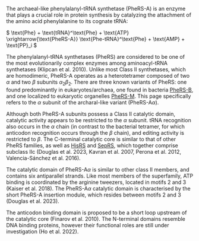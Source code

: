 
The archaeal-like phenylalanyl-tRNA synthetase (PheRS-A) is an enzyme that plays a crucial role in protein synthesis by catalyzing the attachment of the amino acid phenylalanine to its cognate tRNA:




$ \text{Phe} + \text{tRNA}^\text{Phe} + \text{ATP} \xrightarrow{\text{PheRS-A}} \text{Phe-tRNA}^\text{Phe} + \text{AMP} + \text{PP}_i  $



The phenylalanyl-tRNA synthetases (PheRS) are considered to be one of the most evolutionarily complex enzymes among aminoacyl-tRNA synthetases (Klipcan et al. 2010).
Unlike most Class II synthetases, which are homodimeric, PheRS-A operates as a heterotetramer composed of two $\alpha$ and two $\beta$ subunits $\alpha_2 \beta_2$. 
There are three known variants of PheRS: one found predominantly in eukaryotes/archaea, one found in bacteria [PheRS-B](/class2/phe1), and one localized to eukaryotic organelles [PheRS-M](/class2/phe5). 
This page specifically refers to the $\alpha$ subunit of the archaral-like variant (PheRS-A$\alpha$). 



Although both PheRS-A subunits possess a Class II catalytic domain, catalytic activity appears to be restricted to the $\alpha$ subunit. tRNA recognition also occurs in the $\alpha$ chain (in contrast to the bacterial tetramer, for which anticodon recognition occurs through the $\beta$ chain), and editing activity is restricted to $\beta$.  The C-terminal catalytic core is similar to that of other PheRS families, as well as [HisRS](/class2/his) and [SepRS](/class2/sep), which together comprise subclass IIc (Douglas et al. 2023, Kavran et al. 2007, Perona et al. 2012, Valencia-Sánchez et al. 2016).


The catalytic domain of PheRS-A$\alpha$ is similar to other class II members, and contains six antiparallel strands. Like most members of the superfamily, ATP binding is coordinated by the arginine tweezers, located in motifs 2 and 3 (Kaiser et al. 2018).  The PheRS-A$\alpha$ catalytic domain is characterised by the short PheRS-A insertion module, which resides between motifs 2 and 3 (Douglas et al. 2023).



The anticodon binding domain is proposed to be a short loop upstream of the catalytic core (Finarov et al. 2010). The N-terminal domains resemble DNA binding proteins, however their functional roles are still under investigation (Ho et al. 2022).  



